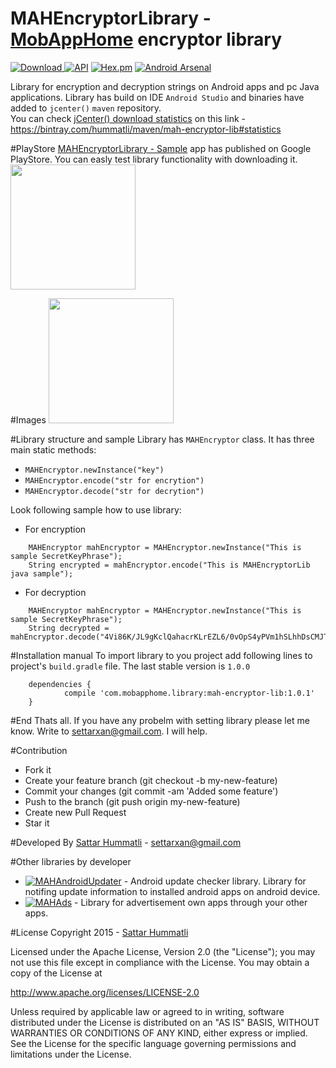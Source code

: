 # MAHEncryptorLibrary - <a href="https://play.google.com/store/apps/developer?id=MobAppHome">MobAppHome</a>  encryptor library
[ ![Download](https://api.bintray.com/packages/hummatli/maven/mah-encryptor-lib/images/download.svg) ](https://bintray.com/hummatli/maven/mah-encryptor-lib/_latestVersion) 
[![API](https://img.shields.io/badge/API-15%2B-brightgreen.svg?style=flat)](https://android-arsenal.com/api?level=15) [![Hex.pm](https://img.shields.io/hexpm/l/plug.svg?maxAge=2592000)](http://www.apache.org/licenses/LICENSE-2.0) [![Android Arsenal](https://img.shields.io/badge/Android%20Arsenal-MAHEncryptorLibrary-brightgreen.svg?style=flat)](http://android-arsenal.com/details/1/4497)

Library for encryption and decryption strings on Android apps and pc Java applications.
Library has build on IDE `Android Studio` and binaries have added to `jcenter()`  `maven` repository.
<br>You can check  <a href="https://bintray.com/hummatli/maven/mah-encryptor-lib#statistics">jCenter() download statistics</a> on this link - https://bintray.com/hummatli/maven/mah-encryptor-lib#statistics

#PlayStore
<a href="https://play.google.com/store/apps/details?id=com.mobapphome.mahencryptorlib">MAHEncryptorLibrary - Sample</a> app has published on Google PlayStore. You can easly test library functionality with downloading it.
<br><a href="https://play.google.com/store/apps/details?id=com.mobapphome.mahencryptorlib"><img src="https://raw.githubusercontent.com/hummatli/MAHEncryptorLib/master/imgs/google-play-badge.png" width="200px"/></a> 

#Images
<img src="https://raw.githubusercontent.com/hummatli/MAHEncryptorLib/master/imgs/main_activity.png" width="200px"/>


#Library structure and sample
Library has `MAHEncryptor` class. It has three main static methods:
* `MAHEncryptor.newInstance("key")`
* `MAHEncryptor.encode("str for encrytion")`
* `MAHEncryptor.decode("str for decrytion")`

Look following sample how to use library:
* For encryption
```
	MAHEncryptor mahEncryptor = MAHEncryptor.newInstance("This is sample SecretKeyPhrase");
	String encrypted = mahEncryptor.encode("This is MAHEncryptorLib java sample");
```
* For decryption
```
	MAHEncryptor mahEncryptor = MAHEncryptor.newInstance("This is sample SecretKeyPhrase");
	String decrypted = mahEncryptor.decode("4Vi86K/JL9gKclQahacrKLrEZL6/0vOpS4yPVm1hSLhhDsCMJTyd4A==");
```


#Installation manual
To import library to you project add following lines to project's `build.gradle` file. The last stable version is `1.0.0`

```
	dependencies {
    		compile 'com.mobapphome.library:mah-encryptor-lib:1.0.1'
	}
```


#End
Thats all. If you have any probelm with setting library please let me know. Write to settarxan@gmail.com. I will help.


#Contribution
* Fork it
* Create your feature branch (git checkout -b my-new-feature)
* Commit your changes (git commit -am 'Added some feature')
* Push to the branch (git push origin my-new-feature)
* Create new Pull Request
* Star it


#Developed By
[Sattar Hummatli](https://www.linkedin.com/in/hummatli) - settarxan@gmail.com

#Other libraries by developer
* [![MAHAndroidUpdater](https://img.shields.io/badge/GitHUB-MAHAndroidUpdater-green.svg)](https://github.com/hummatli/MAHAndroidUpdater) - Android update checker library. Library for notifing update information to installed android apps on android device.  
* [![MAHAds](https://img.shields.io/badge/GitHUB-MAHAds-green.svg)](https://github.com/hummatli/MAHAds) - Library for advertisement own apps through your other apps.

#License
Copyright 2015  - <a href="https://www.linkedin.com/in/hummatli">Sattar Hummatli</a>   

Licensed under the Apache License, Version 2.0 (the "License");
you may not use this file except in compliance with the License.
You may obtain a copy of the License at

   http://www.apache.org/licenses/LICENSE-2.0

Unless required by applicable law or agreed to in writing, software
distributed under the License is distributed on an "AS IS" BASIS,
WITHOUT WARRANTIES OR CONDITIONS OF ANY KIND, either express or implied.
See the License for the specific language governing permissions and
limitations under the License.
